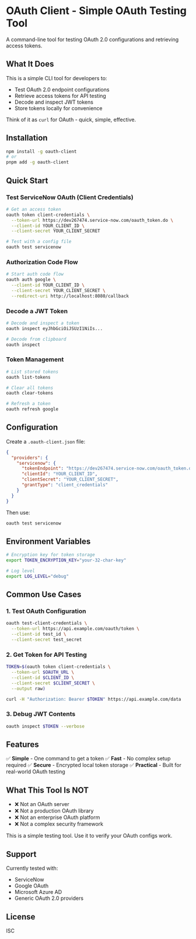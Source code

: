 # OAuth Client - Simple OAuth Testing Tool

A command-line tool for testing OAuth 2.0 configurations and retrieving access tokens.

## What It Does

This is a simple CLI tool for developers to:

- Test OAuth 2.0 endpoint configurations
- Retrieve access tokens for API testing
- Decode and inspect JWT tokens
- Store tokens locally for convenience

Think of it as `curl` for OAuth - quick, simple, effective.

## Installation

```bash
npm install -g oauth-client
# or
pnpm add -g oauth-client
```

## Quick Start

### Test ServiceNow OAuth (Client Credentials)

```bash
# Get an access token
oauth token client-credentials \
  --token-url https://dev267474.service-now.com/oauth_token.do \
  --client-id YOUR_CLIENT_ID \
  --client-secret YOUR_CLIENT_SECRET

# Test with a config file
oauth test servicenow
```

### Authorization Code Flow

```bash
# Start auth code flow
oauth auth google \
  --client-id YOUR_CLIENT_ID \
  --client-secret YOUR_CLIENT_SECRET \
  --redirect-uri http://localhost:8080/callback
```

### Decode a JWT Token

```bash
# Decode and inspect a token
oauth inspect eyJhbGciOiJSUzI1NiIs...

# Decode from clipboard
oauth inspect
```

### Token Management

```bash
# List stored tokens
oauth list-tokens

# Clear all tokens
oauth clear-tokens

# Refresh a token
oauth refresh google
```

## Configuration

Create a `.oauth-client.json` file:

```json
{
  "providers": {
    "servicenow": {
      "tokenEndpoint": "https://dev267474.service-now.com/oauth_token.do",
      "clientId": "YOUR_CLIENT_ID",
      "clientSecret": "YOUR_CLIENT_SECRET",
      "grantType": "client_credentials"
    }
  }
}
```

Then use:

```bash
oauth test servicenow
```

## Environment Variables

```bash
# Encryption key for token storage
export TOKEN_ENCRYPTION_KEY="your-32-char-key"

# Log level
export LOG_LEVEL="debug"
```

## Common Use Cases

### 1. Test OAuth Configuration

```bash
oauth test-client-credentials \
  --token-url https://api.example.com/oauth/token \
  --client-id test_id \
  --client-secret test_secret
```

### 2. Get Token for API Testing

```bash
TOKEN=$(oauth token client-credentials \
  --token-url $OAUTH_URL \
  --client-id $CLIENT_ID \
  --client-secret $CLIENT_SECRET \
  --output raw)

curl -H "Authorization: Bearer $TOKEN" https://api.example.com/data
```

### 3. Debug JWT Contents

```bash
oauth inspect $TOKEN --verbose
```

## Features

✅ **Simple** - One command to get a token
✅ **Fast** - No complex setup required
✅ **Secure** - Encrypted local token storage
✅ **Practical** - Built for real-world OAuth testing

## What This Tool Is NOT

- ❌ Not an OAuth server
- ❌ Not a production OAuth library
- ❌ Not an enterprise OAuth platform
- ❌ Not a complex security framework

This is a simple testing tool. Use it to verify your OAuth configs work.

## Support

Currently tested with:

- ServiceNow
- Google OAuth
- Microsoft Azure AD
- Generic OAuth 2.0 providers

## License

ISC
